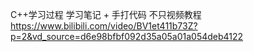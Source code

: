 C++学习过程
学习笔记 + 手打代码 
不只视频教程
https://www.bilibili.com/video/BV1et411b73Z?p=2&vd_source=d6e98bfbf092d35a05a01a054deb4122
